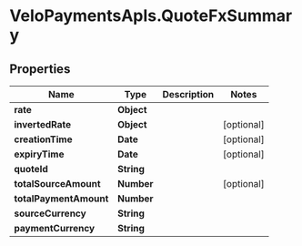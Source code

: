 # VeloPaymentsApIs.QuoteFxSummary

## Properties
Name | Type | Description | Notes
------------ | ------------- | ------------- | -------------
**rate** | **Object** |  | 
**invertedRate** | **Object** |  | [optional] 
**creationTime** | **Date** |  | [optional] 
**expiryTime** | **Date** |  | [optional] 
**quoteId** | **String** |  | 
**totalSourceAmount** | **Number** |  | [optional] 
**totalPaymentAmount** | **Number** |  | 
**sourceCurrency** | **String** |  | 
**paymentCurrency** | **String** |  | 


